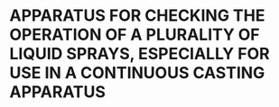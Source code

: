 # APPARATUS FOR CHECKING THE OPERATION OF A PLURALITY OF LIQUID SPRAYS, ESPECIALLY FOR USE IN A CONTINUOUS CASTING APPARATUS